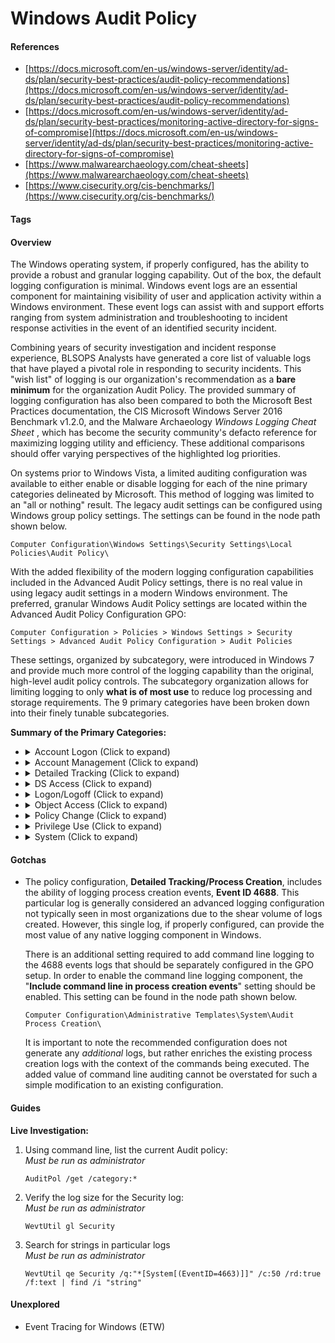 <!---------------------------------------------------------------------------------
Copyright: (c) BLS OPS LLC.
This program is free software: you can redistribute it and/or modify
it under the terms of the GNU General Public License as published by
the Free Software Foundation, version 3.
This program is distributed in the hope that it will be useful,
but WITHOUT ANY WARRANTY; without even the implied warranty of
MERCHANTABILITY or FITNESS FOR A PARTICULAR PURPOSE. See the
GNU General Public License for more details.
You should have received a copy of the GNU General Public License
along with this program. If not, see <https://www.gnu.org/licenses/>.
--------------------------------------------------------------------------------->
# Windows Audit Policy

#### References

* [https://docs.microsoft.com/en-us/windows-server/identity/ad-ds/plan/security-best-practices/audit-policy-recommendations](https://docs.microsoft.com/en-us/windows-server/identity/ad-ds/plan/security-best-practices/audit-policy-recommendations)
* [https://docs.microsoft.com/en-us/windows-server/identity/ad-ds/plan/security-best-practices/monitoring-active-directory-for-signs-of-compromise](https://docs.microsoft.com/en-us/windows-server/identity/ad-ds/plan/security-best-practices/monitoring-active-directory-for-signs-of-compromise)
* [https://www.malwarearchaeology.com/cheat-sheets](https://www.malwarearchaeology.com/cheat-sheets)
* [https://www.cisecurity.org/cis-benchmarks/](https://www.cisecurity.org/cis-benchmarks/)

#### Tags

#### Overview

The Windows operating system, if properly configured, has the ability to provide a robust and granular logging capability. Out of the box, the default logging configuration is minimal. Windows event logs are an essential component for maintaining visibility of user and application activity within a Windows environment. These event logs can assist with and support efforts ranging from system administration and troubleshooting to incident response activities in the event of an identified security incident.  

Combining years of security investigation and incident response experience, BLSOPS Analysts have generated a core list of valuable logs that have played a pivotal role in responding to security incidents. This "wish list" of logging is our organization's recommendation as a **bare minimum** for the organization Audit Policy. The provided summary of logging configuration has also been compared to both the Microsoft Best Practices documentation, the CIS Microsoft Windows Server 2016 Benchmark v1.2.0, and the Malware Archaeology *Windows Logging Cheat Sheet* , which has become the security community's defacto reference for maximizing logging utility and efficiency. These additional comparisons should offer varying perspectives of the highlighted log priorities.

On systems prior to Windows Vista, a limited auditing configuration was available to either enable or disable logging for each of the nine primary categories delineated by Microsoft. This method of logging was limited to an "all or nothing" result. The legacy audit settings can be configured using Windows group policy settings. The settings can be found in the node path shown below.

```Computer Configuration\Windows Settings\Security Settings\Local Policies\Audit Policy\```

With the added flexibility of the modern logging configuration capabilities included in the Advanced Audit Policy settings, there is no real value in using legacy audit settings in a modern Windows environment. The preferred, granular Windows Audit Policy settings are located within the Advanced Audit Policy Configuration GPO:

```Computer Configuration > Policies > Windows Settings > Security Settings > Advanced Audit Policy Configuration > Audit Policies```

These settings, organized by subcategory, were introduced in Windows 7 and provide much more control of the logging capability than the original, high-level audit policy controls. The subcategory organization allows for limiting logging to only **what is of most use** to reduce log processing and storage requirements. The 9 primary categories have been broken down into their finely tunable subcategories.  

**Summary of the Primary Categories:**

* <details><summary>Account Logon (Click to expand)</summary><p>
    Reports each instance of a security principal (e.g., user, computer, or service account) that is logging on to or logging off from one computer in which another computer is used to validate the account, this includes authentication events performed by a Domain Controller (DC). The most important note about this category is that the relevant log is recorded on the system that performs the authentication of the principal. This means that if a local account is logged into and the local system performs the authentication activity, the associated log will be generated and stored on that local system, not the domain controller.

    Secondary Subcategory | BLSOPS | Microsoft Best Practices | Malware Archaeology | CIS Benchmarks
    -------- | -------- | -------- | -------- | -------- 
    Credential Validation     | Success/Failure     | Success (Default)     | Success/Failure     | Success/Failure
    Kerberos Authentication Service     | Success/Failure    | Success/Failure (Adv)     | Success/Failure (Adv)    | Success/Failure
    Kerberos Service Ticket Operations     | Success/Failure     | Success/Failure (Adv)     | Success/Failure (Adv)    | Success/Failure
    Other Account Logon Events     | Success/Failure     | Success/Failure (Adv)     | Success/Failure     | N/A

* <details><summary>Account Management (Click to expand)</summary><p>
    Determines whether to track management of users and groups (e.g., creation, modifications, and deletion events). These events are extremely important for incident response and post-mortem security investigations.

    | Secondary Subcategory   | BLSOPS    | Microsoft Best Practices    | Malware Archaeology    | CIS Benchmarks |
    | -------- |  -------- | -------- | -------- | -------- |
    | Application Group Management     | No Auditing     | No Auditing (Default)     | Success/Failure     | Success/Failure    |
    | Computer Account Management    | Success     | Success (Default)    | Success/Failure     | Success    |
    | Distribution Group Management     | No Auditing     | No Auditing (Default)    | Success/Failure     | Success    |
    | Other Acct Management Events     | Success    | Success     | Success/Failure     | Success    |
    | Security Group Management     | Success     | Success (Default)    | Success/Failure     | Success    |
    | User Account Management     | Success/Failure     | Success (Default)    | Success/Failure     | Success/Failure    |

* <details><summary>Detailed Tracking (Click to expand)</summary><p>
    Determines whether to audit detailed process tracking information for events such as program activation, process exit, handle duplication, and indirect object access. This category is useful for tracking malicious users and the programs that they use. Enabling Audit Process Tracking generates a large number of events, so typically it is set to **No Auditing** by most organizations. However, this setting can provide a great benefit during an incident response from the detailed log of the processes started and the time they were launched. For domain controllers and other single-role infrastructure servers, this category can be safely turned on all the time. Single role servers do not generate much process tracking traffic during the normal course of their duties. As such, they can be enabled to capture unauthorized events if they occur.

    | Secondary Subcategory    | BLSOPS    | Microsoft Best Practices    | Malware Archaeology    | CIS Benchmarks |
    | -------- | -------- | -------- | -------- | -------- |
    | DPAPI Activity     | No Auditing     | Success\Failure (Adv)     | No Auditing     | N/A    |
    | Plug and Play     | Success     | No Auditing     | Success     | N/A    |
    | Process Creation     | Success     | Success     | Success/Failure     | Success    |
    | Process Termination     | No Auditing     | No Auditing     | Success (Adv)     | N/A    |
    | RPC Events     | No Auditing     | No Auditing     | Success/Failure     | N/A    |
    | Token Right Adjusted Events     | Success     | No Auditing     | Success     | N/A    |

* <details><summary>DS Access (Click to expand)</summary><p>
    Microsoft does not provide much guidance on these settings in their best practices guidelines, but BLSOPS and the security community have found them to provide very valuable information when performing incident investigations. This settings category determines whether to audit security principal access to an Active Directory object that has its own specified system access control list (SACL). In general, this category of policies should only be enabled on domain controllers. There are special use cases that this can be beneficial on all assets in the organization, though.

    | Secondary Subcategory    | BLSOPS    | Microsoft Best Practices    | Malware Archaeology    | CIS Benchmarks |
    | -------- | -------- | -------- | -------- | -------- |
    | Detailed Directory Service Replication     | No Auditing     | No Auditing     | No Auditing     | N/A    |
    | Directory Service Access     | Success     | No Auditing     | Success/Failure (Adv)    | Failure    |
    | Directory Service Changes     | Success     | No Auditing (Default)     | Success/Failure     | Success    |
    | Directory Service Replication     | No Auditing     | No Auditing     | Success/Failure (Adv)    | N/A    |

* <details><summary>Logon/Logoff (Click to expand)</summary><p>
    Logon/Logoff events are generated when a local security principal is authenticated on a local computer. This event category is different from the Account Logon/Logoff events in that it records the actual action of access and not the authentication component. In an Active Directory supported environment, like { customer.shortname }, the authentication action is generally performed by the domain controller. The actual log generated from the logon action is created on the local system, though. This is another example why it is critical to centralize workstation logs in addition to the domain controller logs. 

    | Secondary Subcategory    | BLSOPS    | Microsoft Best Practices    | Malware Archaeology    | CIS Benchmarks |
    | -------- | -------- | -------- | -------- | -------- |
    | Account Lockout      | Success     | Success (Default)     | Success     | Failure    |
    | Group Membership      | No Auditing     | No Auditing     | Success     | N/A    |
    | IPsec Extended Mode      | No Auditing     | No Auditing     | No Auditing     | N/A    |
    | IPsec Main Mode      | No Auditing     | No Auditing     | No Auditing     | N/A    |
    | IPsec Quick Mode      | No Auditing     | No Auditing     | No Auditing     | N/A    |
    | Logoff      | Success     | Success (Default)     | Success     | Success    |
    | Logon      | Success/Failure     | Success/Failure (Default)    | Success/Failure     | Succ/Fail    |
    | Network Policy Server      | Success/Failure     | Success/Failure (Default)    | Success/Failure     | N/A    |
    | Other Logon/Logoff Events      | Success     | No Auditing (Default)    | Success/Failure     | Succ/Fail    |
    | Special Logon      | Success     | Success (Default)    | Success/Failure     | Success    |
    | User / Device Claims      | No Auditing     | No Auditing     | No Auditing     | N/A    |

* <details><summary>Object Access (Click to expand)</summary><p>
    No Microsoft recommendations are provided for this settings category. Object Access can generate events when subsequently defined objects with auditing enabled are accessed (e.g., Opened, Read, Renamed, Deleted, or Closed). After the main auditing category is enabled, the administrator must individually define which objects will have auditing enabled. Many Windows system objects come with auditing enabled, so enabling this category will usually begin to generate events before the administrator has defined any. This category of logging has proved helpful for tracking specific access actions in investigations performed by BLSOPS analysts in the past.

    | Secondary Subcategory    | BLSOPS    | Microsoft Best Practices    | Malware Archaeology    | CIS Benchmarks |
    | -------- | -------- | -------- | -------- | -------- |
    | Application Generated     | No Auditing     | No Auditing     | Success/Failure     | N/A    |
    | Certification Services     | Success/Failure     | No Auditing     | Success/Failure     | N/A    |
    | Central Policy Staging     | No Auditing     | No Auditing     | No Auditing     | N/A    |
    | Detailed File Share     | No Auditing     | No Auditing (Default)     | Success     | Failure    |
    | File Share     | Success/Failure (As needed)     | No Auditing (Default)    | Success/Failure     | Success/Failure    |
    | File System     | Success (As needed)     | No Auditing     | Success     | N/A    |
    | Filtering Platform Connection     | No Auditing     | No Auditing     | Success (Adv)     | N/A    |
    | Filtering Platform Packet Drop     | No Auditing     | No Auditing     | Success (Adv)     | N/A    |
    | Handle Manipulation     | No Auditing     | No Auditing     | Success (Adv)     | N/A    |
    | Kernel Object     | No Auditing     | No Auditing     | No Auditing     | N/A    |
    | Other Object Access Events     | Success (As needed)    | No Auditing (Default)     | Success/Failure (Adv)   | Success/Failure    |
    | Removable Storage     | Success/Failure     | No Auditing (Default)    | Success/Failure     | Success/Failure    |
    | Registry     | Success (As needed)     | No Auditing     | Success     | N/A    |
    | SAM     | No Auditing     | No Auditing     | Success     | N/A    |

* <details><summary>Policy Change (Click to expand)</summary><p>
    This policy setting determines whether to audit every incidence of a change to user rights assignment policies, Windows Firewall policies, Trust policies, or changes to the audit policy. This category should be enabled on all computers. It generates very little noise.

    | Secondary Subcategory    | BLSOPS    | Microsoft Best Practices    | Malware Archaeology    | CIS Benchmarks |
    | -------- | -------- | -------- | -------- | -------- |
    | Audit Policy Change     | Success/Failure     | Success/Failure     | Success/Failure     | Success    |
    | Authentication Policy Change     | Success/Failure     | Success (Default)     | Success/Failure     | Success     |
    | Authorization Policy Change     | Success/Failure     | No Auditing     | Success/Failure     | Success    |
    | Filtering Platform Policy Change     | No Auditing     | No Auditing     | Success     | N/A    |
    | MPSSVC Rule-Level Policy Change     | No Auditing     | No Auditing (Default)    | No Auditing     | Success/Failure    |
    | Other Policy Change Events     | No Auditing    | No Auditing (Default)    | No Auditing     | Failure    |

* <details><summary>Privilege Use (Click to expand)</summary><p>
    There are dozens of user rights and permissions in Windows (for example, Logon as a Batch Job and Act as Part of the Operating System). This policy setting determines whether to audit each instance of a security principal exercising a user right or privilege. Enabling this category results in a lot of "noise," but it can be helpful in tracking security principal accounts using elevated privileges when properly tuned.

    | Secondary Subcategory    | BLSOPS    | Microsoft Best Practices    | Malware Archaeology    | CIS Benchmarks |
    | -------- | -------- | -------- | -------- | -------- |
    | Non Sensitive Privilege Use     | No Auditing     | No Auditing     | No Auditing     | N/A    |
    | Other Privilege Use Events     | No Auditing     | No Auditing     | No Auditing     | N/A    |
    | Sensitive Privilege Use     | Success/Failure     | No Auditing (Default)    | Success/Failure     | Success/Failure    |

* <details><summary>System (Click to expand)</summary><p>
    This subcategory is almost a generic catch-all category, registering various events that impact the computer, its system security, or the security log. It includes events for computer shutdowns and restarts, power failures, system time changes, authentication package initializations, audit log clearings, impersonation issues, and a host of other general events. In general, enabling this audit category generates a lot of "noise," but it generates enough very useful events that it is difficult to ever recommend not enabling it.

    | Secondary Subcategory    | BLSOPS    | Microsoft Best Practices    | Malware Archaeology    | CIS Benchmarks |
    | -------- | -------- | -------- | -------- | -------- |
    | IPsec Driver     | Success     | Success/Failure     | Success (Adv)     | Success/Failure    |
    | Other System Events     | Failure     | Success/Failure (Default)     | Failure (Adv)     | Success/Failure    |
    | Security State Change     | Success/Failure     | Success/Failure     | Success/Failure     | Success    |
    | Security System Extension     | Success/Failure     | Success/Failure     | Success/Failure     | Success    |
    | System Integrity     | Success/Failure     | Success/Failure (Default)     | Success/Failure     | Success/Failure    |

#### Gotchas

* The policy configuration, **Detailed Tracking/Process Creation**, includes the ability of logging process creation events, **Event ID 4688**. This particular log is generally considered an advanced logging configuration not typically seen in most organizations due to the shear volume of logs created. However, this single log, if properly configured, can provide the most value of any native logging component in Windows. 

    There is an additional setting required to add command line logging to the 4688 events logs that should be separately configured in the GPO setup. In order to enable the command line logging component, the "**Include command line in process creation events**" setting should be enabled. This setting can be found in the node path shown below.

    ```Computer Configuration\Administrative Templates\System\Audit Process Creation\```

    It is important to note the recommended configuration does not generate any *additional* logs, but rather enriches the existing process creation logs with the context of the commands being executed. The added value of command line auditing cannot be overstated for such a simple modification to an existing configuration.


#### Guides

**Live Investigation:**

1. Using command line, list the current Audit policy:
    <br>*Must be run as administrator*

    ```AuditPol /get /category:*``` 

2. Verify the log size for the Security log:
    <br>*Must be run as administrator*

    ```WevtUtil gl Security```

3. Search for strings in particular logs
    <br>*Must be run as administrator*

    ```WevtUtil qe Security /q:"*[System[(EventID=4663)]]" /c:50 /rd:true /f:text | find /i "string"```


#### Unexplored

* Event Tracing for Windows (ETW)


